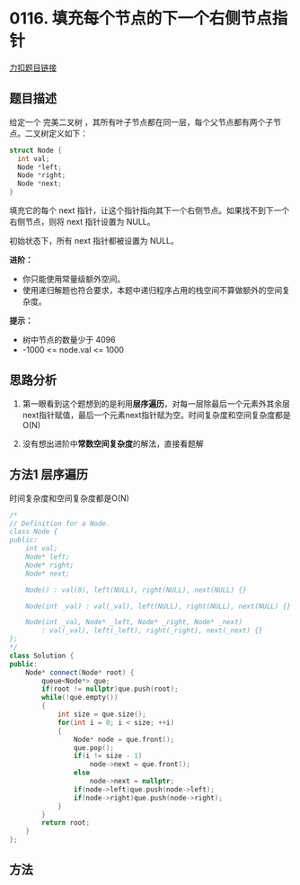 # 0116. 填充每个节点的下一个右侧节点指针   

[力扣题目链接](https://leetcode-cn.com/problems/populating-next-right-pointers-in-each-node/)  


## 题目描述  

给定一个 完美二叉树 ，其所有叶子节点都在同一层，每个父节点都有两个子节点。二叉树定义如下：  
```cpp
struct Node {
  int val;
  Node *left;
  Node *right;
  Node *next;
}
```

填充它的每个 next 指针，让这个指针指向其下一个右侧节点。如果找不到下一个右侧节点，则将 next 指针设置为 NULL。  

初始状态下，所有 next 指针都被设置为 NULL。  


**进阶：**

* 你只能使用常量级额外空间。
* 使用递归解题也符合要求，本题中递归程序占用的栈空间不算做额外的空间复杂度。




**提示：**

* 树中节点的数量少于 4096
* -1000 <= node.val <= 1000


## 思路分析  

1. 第一眼看到这个题想到的是利用**层序遍历**，对每一层除最后一个元素外其余层next指针赋值，最后一个元素next指针赋为空。时间复杂度和空间复杂度都是O(N)  

2. 没有想出进阶中**常数空间复杂度**的解法，直接看题解  


## 方法1 层序遍历  

时间复杂度和空间复杂度都是O(N)  

```cpp
/*
// Definition for a Node.
class Node {
public:
    int val;
    Node* left;
    Node* right;
    Node* next;

    Node() : val(0), left(NULL), right(NULL), next(NULL) {}

    Node(int _val) : val(_val), left(NULL), right(NULL), next(NULL) {}

    Node(int _val, Node* _left, Node* _right, Node* _next)
        : val(_val), left(_left), right(_right), next(_next) {}
};
*/
class Solution {
public:
    Node* connect(Node* root) {
        queue<Node*> que;
        if(root != nullptr)que.push(root);
        while(!que.empty())
        {
            int size = que.size();
            for(int i = 0; i < size; ++i)
            {
                Node* node = que.front();
                que.pop();
                if(i != size - 1)
                    node->next = que.front();
                else
                    node->next = nullptr;
                if(node->left)que.push(node->left);
                if(node->right)que.push(node->right);
            }
        }
        return root;
    }
};
```


## 方法 